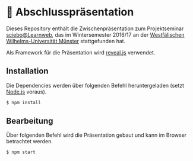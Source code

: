 # 📢 Abschlusspräsentation

Dieses Repository enthält die Zwischenpräsentation zum Projektseminar [sciebo@Learnweb](https://www.wi.uni-muenster.de/de/studierende/lehrangebot/227197), das im Wintersemester 2016/17 an der [Westfälischen Wilhelms-Universität Münster](http://www.uni-muenster.de/) stattgefunden hat.

Als Framework für die Präsentation wird [reveal.js](https://github.com/hakimel/reveal.js) verwendet.

## Installation

Die Dependencies werden über folgenden Befehl heruntergeladen (setzt [Node.js](https://nodejs.org) voraus).

```sh
$ npm install
```

## Bearbeitung

Über folgenden Befehl wird die Präsentation gebaut und kann im Browser betrachtet werden.

```sh
$ npm start
```

